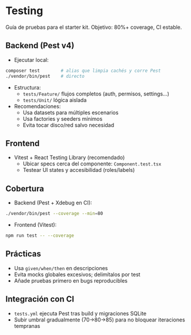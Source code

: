 # Testing

Guía de pruebas para el starter kit. Objetivo: 80%+ coverage, CI estable.

## Backend (Pest v4)
- Ejecutar local:
```bash
composer test        # alias que limpia cachés y corre Pest
./vendor/bin/pest    # directo
```
- Estructura:
  - `tests/Feature/` flujos completos (auth, permisos, settings…)
  - `tests/Unit/` lógica aislada
- Recomendaciones:
  - Usa datasets para múltiples escenarios
  - Usa factories y seeders mínimos
  - Evita tocar disco/red salvo necesidad

## Frontend
- Vitest + React Testing Library (recomendado)
  - Ubicar specs cerca del componente: `Component.test.tsx`
  - Testear UI states y accesibilidad (roles/labels)

## Cobertura
- Backend (Pest + Xdebug en CI):
```bash
./vendor/bin/pest --coverage --min=80
```
- Frontend (Vitest):
```bash
npm run test -- --coverage
```

## Prácticas
- Usa `given/when/then` en descripciones
- Evita mocks globales excesivos; delimítalos por test
- Añade pruebas primero en bugs reproducibles

## Integración con CI
- `tests.yml` ejecuta Pest tras build y migraciones SQLite
- Subir umbral gradualmente (70→80→85) para no bloquear iteraciones tempranas
